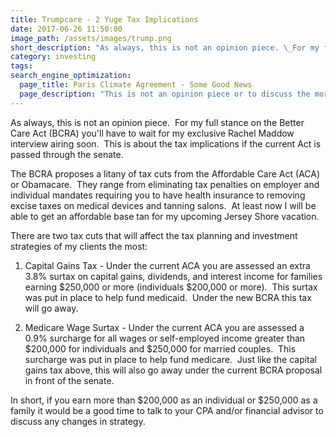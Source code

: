 ```yaml
---
title: Trumpcare - 2 Yuge Tax Implications
date: 2017-06-26 11:50:00
image_path: /assets/images/trump.png
short_description: "As always, this is not an opinion piece. \_For my full stance on the Better Care Act (BCRA) you'll have to wait for my exclusive Rachel Maddow interview airing soon. \_This is about the tax implications if the current Act is passed through the senate."
category: investing
tags:
search_engine_optimization:
  page_title: Paris Climate Agreement - Some Good News
  page_description: "This is not an opinion piece or to discuss the morality of the U.S. exit from the current Paris Climate Agreement.\_ There is plenty of that already out there!\_ It is to discuss what really drives our economy and the prospects of our world.\_ This nation and world does not prosper due to government intervention and policy.\_ It is the citizens with their innovation and resolve."
---
```



As always, this is not an opinion piece.  For my full stance on the Better Care Act (BCRA) you'll have to wait for my exclusive Rachel Maddow interview airing soon.  This is about the tax implications if the current Act is passed through the senate.

The BCRA proposes a litany of tax cuts from the Affordable Care Act (ACA) or Obamacare.  They range from eliminating tax penalties on employer and individual mandates requiring you to have health insurance to removing excise taxes on medical devices and tanning salons.  At least now I will be able to get an affordable base tan for my upcoming Jersey Shore vacation.

There are two tax cuts that will affect the tax planning and investment strategies of my clients the most:

1) Capital Gains Tax - Under the current ACA you are assessed an extra 3.8% surtax on capital gains, dividends, and interest income for families earning $250,000 or more (individuals $200,000 or more).  This surtax was put in place to help fund medicaid.  Under the new BCRA this tax will go away.

2) Medicare Wage Surtax - Under the current ACA you are assessed a 0.9% surcharge for all wages or self-employed income greater than $200,000 for individuals and $250,000 for married couples.  This surcharge was put in place to help fund medicare.  Just like the capital gains tax above, this will also go away under the current BCRA proposal in front of the senate.

In short, if you earn more than $200,000 as an individual or $250,000 as a family it would be a good time to talk to your CPA and/or financial advisor to discuss any changes in strategy.